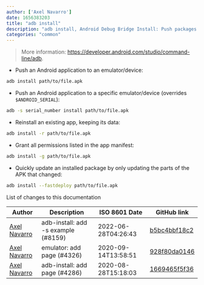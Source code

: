 ```yaml
---
author: ['Axel Navarro']
date: 1656383203
title: "adb install"
description: "adb install, Android Debug Bridge Install: Push packages to an Android emulator instance or connected Android devices."
categories: "common"
---
```

> More information: <https://developer.android.com/studio/command-line/adb>.

- Push an Android application to an emulator/device:

```bash
adb install path/to/file.apk
```

- Push an Android application to a specific emulator/device (overrides `$ANDROID_SERIAL`):

```bash
adb -s serial_number install path/to/file.apk
```

- Reinstall an existing app, keeping its data:

```bash
adb install -r path/to/file.apk
```

- Grant all permissions listed in the app manifest:

```bash
adb install -g path/to/file.apk
```

- Quickly update an installed package by only updating the parts of the APK that changed:

```bash
adb install --fastdeploy path/to/file.apk
```
List of changes to this documentation


Author | Description | ISO 8601 Date | GitHub link
------|-----|-----|-----
[Axel Navarro](mailto:navarroaxel@gmail.com) | adb-install: add -s example (#8159) | 2022-06-28T04:26:43 | [b5bc4bbf18c2](https://github.com/tldr-pages/tldr/commit/b5bc4bbf18c27db96bcdb9e565c046d562b0d32e)
[Axel Navarro](mailto:navarroaxel@gmail.com) | emulator: add page (#4326) | 2020-09-14T13:58:51 | [928f80da0146](https://github.com/tldr-pages/tldr/commit/928f80da01467fdc4e1d73a589be277d54c50ccf)
[Axel Navarro](mailto:navarroaxel@gmail.com) | adb-install: add page (#4286) | 2020-08-28T15:18:03 | [1669465f5f36](https://github.com/tldr-pages/tldr/commit/1669465f5f36ff5e3a8854f4765c35943c6ba8c6)

